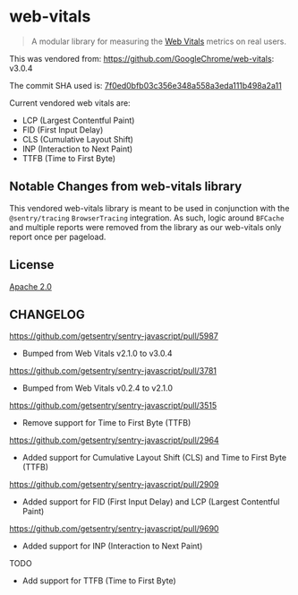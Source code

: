 # web-vitals

> A modular library for measuring the [Web Vitals](https://web.dev/vitals/) metrics on real users.

This was vendored from: https://github.com/GoogleChrome/web-vitals: v3.0.4

The commit SHA used is:
[7f0ed0bfb03c356e348a558a3eda111b498a2a11](https://github.com/GoogleChrome/web-vitals/tree/7f0ed0bfb03c356e348a558a3eda111b498a2a11)

Current vendored web vitals are:

- LCP (Largest Contentful Paint)
- FID (First Input Delay)
- CLS (Cumulative Layout Shift)
- INP (Interaction to Next Paint)
- TTFB (Time to First Byte)

## Notable Changes from web-vitals library

This vendored web-vitals library is meant to be used in conjunction with the `@sentry/tracing` `BrowserTracing`
integration. As such, logic around `BFCache` and multiple reports were removed from the library as our web-vitals only
report once per pageload.

## License

[Apache 2.0](https://github.com/GoogleChrome/web-vitals/blob/master/LICENSE)

## CHANGELOG

https://github.com/getsentry/sentry-javascript/pull/5987

- Bumped from Web Vitals v2.1.0 to v3.0.4

https://github.com/getsentry/sentry-javascript/pull/3781

- Bumped from Web Vitals v0.2.4 to v2.1.0

https://github.com/getsentry/sentry-javascript/pull/3515

- Remove support for Time to First Byte (TTFB)

https://github.com/getsentry/sentry-javascript/pull/2964

- Added support for Cumulative Layout Shift (CLS) and Time to First Byte (TTFB)

https://github.com/getsentry/sentry-javascript/pull/2909

- Added support for FID (First Input Delay) and LCP (Largest Contentful Paint)

https://github.com/getsentry/sentry-javascript/pull/9690

- Added support for INP (Interaction to Next Paint)

TODO

- Add support for TTFB (Time to First Byte)
